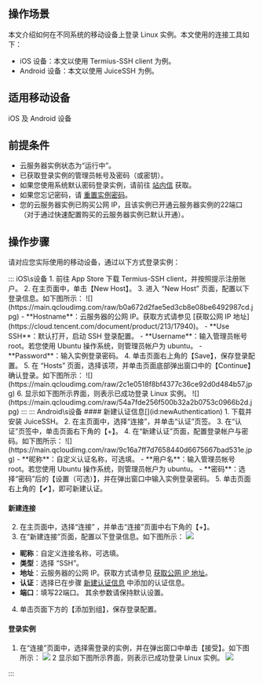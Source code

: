 ## 操作场景
本文介绍如何在不同系统的移动设备上登录 Linux 实例。本文使用的连接工具如下：
 - iOS 设备：本文以使用 Termius-SSH client 为例。
 - Android 设备：本文以使用 JuiceSSH 为例。

## 适用移动设备
iOS 及 Android 设备

## 前提条件
- 云服务器实例状态为“运行中”。
- 已获取登录实例的管理员帐号及密码（或密钥）。
 - 如果您使用系统默认密码登录实例，请前往 [站内信](https://console.cloud.tencent.com/message) 获取。
 - 如果您忘记密码，请 [重置实例密码](https://cloud.tencent.com/document/product/213/16566)。
- 您的云服务器实例已购买公网 IP，且该实例已开通云服务器实例的22端口（对于通过快速配置购买的云服务器实例已默认开通）。

## 操作步骤
请对应您实际使用的移动设备，通过以下方式登录实例：

<dx-tabs>
::: iOS\s设备
1. 前往 App Store 下载 Termius-SSH client，并按照提示注册账户。
2. 在主页面中，单击【New Host】。
3. 进入 “New Host” 页面，配置以下登录信息。如下图所示：
![](https://main.qcloudimg.com/raw/b0a672d2fae5ed3cb8e08be6492987cd.jpg)
 - **Hostname**：云服务器的公网 IP。获取方式请参见 [获取公网 IP 地址](https://cloud.tencent.com/document/product/213/17940)。
 - **Use SSH**：默认打开，启动 SSH 登录配置。
 - **Username**：输入管理员帐号 root。若您使用 Ubuntu 操作系统，则管理员帐户为 ubuntu。
 - **Password**：输入实例登录密码。
4. 单击页面右上角的【Save】，保存登录配置。
5. 在 “Hosts” 页面，选择该项，并单击页面底部弹出窗口中的【Continue】确认登录。如下图所示：
![](https://main.qcloudimg.com/raw/2c1e0518f8bf4377c36ce92d0d484b57.jpg)
6. 显示如下图所示界面，则表示已成功登录 Linux 实例。
![](https://main.qcloudimg.com/raw/54a7fde256f500b32a2b0753c0966b2d.jpg)
:::
::: Android\s设备
#### 新建认证信息[](id:newAuthentication)
1. 下载并安装 JuiceSSH。
2. 在主页面中，选择“连接”，并单击“认证”页签。
3. 在“认证”页签中，单击页面右下角的【+】。
4. 在“新建认证”页面，配置登录帐户与密码。如下图所示：
![](https://main.qcloudimg.com/raw/9c16a7ff7d7658440d6675667bad531e.jpg)
 - **昵称**：自定义认证名称，可选填。
 - **用户名**：输入管理员帐号 root。若您使用 Ubuntu 操作系统，则管理员帐户为 ubuntu。
 - **密码**：选择“密码”后的【设置（可选）】，并在弹出窗口中输入实例登录密码。
5. 单击页面右上角的【✔】，即可新建认证。

#### 新建连接
2. 在主页面中，选择“连接” ，并单击“连接”页面中右下角的【+】。
3. 在“新建连接”页面，配置以下登录信息。如下图所示：
![](https://main.qcloudimg.com/raw/33446183637fc466f4b5aa2ae0ef27c8.jpg)
 - **昵称**：自定义连接名称，可选填。
 - **类型**：选择 “SSH”。
 - **地址**：云服务器的公网 IP。获取方式请参见 [获取公网 IP 地址](https://cloud.tencent.com/document/product/213/17940)。
 - **认证**：选择已在步骤 [新建认证信息](#newAuthentication) 中添加的认证信息。
 - **端口**：填写22端口。
 其余参数请保持默认设置。
4. 单击页面下方的【添加到组】，保存登录配置。

#### 登录实例
1. 在“连接”页面中，选择需登录的实例，并在弹出窗口中单击【接受】。如下图所示：
![](https://main.qcloudimg.com/raw/3b5503ea1422ee345b6b27a166f5e9b4.jpg)
2 显示如下图所示界面，则表示已成功登录 Linux 实例。
![](https://main.qcloudimg.com/raw/a07b70fa518c0d474073515147487264.jpg)

:::
</dx-tabs>

